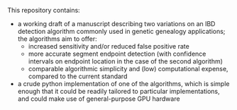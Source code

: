 This repository contains:
- a working draft of a manuscript describing two variations on an IBD detection algorithm commonly used in genetic genealogy applications; the algorithms aim to offer:
  - increased sensitivity and/or reduced false positive rate
  - more accurate segment endpoint detection (with confidence intervals on endpoint location in the case of the second algorithm)
  - comparable algorithmic simplicity and (low) computational expense, compared to the current standard
- a crude python implementation of one of the algorithms, which is simple enough that it could be readily tailored to particular implementations, and could make use of general-purpose GPU hardware
